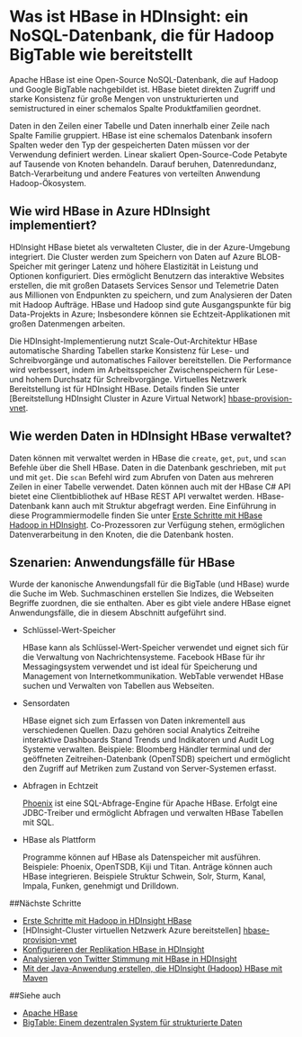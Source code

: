 <properties
    pageTitle="Was ist HBase in HDInsight? | Microsoft Azure"
    description="Einführung in Apache HBase in HDInsight auf Hadoop NoSQL-Datenbank erstellen. Erfahren Sie mehr über Anwendungsfälle und andere Hadoop Cluster HBase vergleichen."
    keywords="BigTable Nosql, was Hbase ist"
    services="hdinsight"
    documentationCenter=""
    tags="azure-portal"
    authors="mumian" 
    manager="jhubbard"
    editor="cgronlun"/>

<tags
    ms.service="hdinsight"
    ms.workload="big-data"
    ms.tgt_pltfrm="na"
    ms.devlang="na"
    ms.topic="get-started-article"
    ms.date="09/14/2016"
    ms.author="jgao"/>



# <a name="what-is-hbase-in-hdinsight-a-nosql-database-that-provides-bigtable-like-capabilities-for-hadoop"></a>Was ist HBase in HDInsight: ein NoSQL-Datenbank, die für Hadoop BigTable wie bereitstellt

Apache HBase ist eine Open-Source NoSQL-Datenbank, die auf Hadoop und Google BigTable nachgebildet ist. HBase bietet direkten Zugriff und starke Konsistenz für große Mengen von unstrukturierten und semistructured in einer schemalos Spalte Produktfamilien geordnet.

Daten in den Zeilen einer Tabelle und Daten innerhalb einer Zeile nach Spalte Familie gruppiert. HBase ist eine schemalos Datenbank insofern Spalten weder den Typ der gespeicherten Daten müssen vor der Verwendung definiert werden. Linear skaliert Open-Source-Code Petabyte auf Tausende von Knoten behandeln. Darauf beruhen, Datenredundanz, Batch-Verarbeitung und andere Features von verteilten Anwendung Hadoop-Ökosystem.

## <a name="how-is-hbase-implemented-in-azure-hdinsight"></a>Wie wird HBase in Azure HDInsight implementiert?

HDInsight HBase bietet als verwalteten Cluster, die in der Azure-Umgebung integriert. Die Cluster werden zum Speichern von Daten auf Azure BLOB-Speicher mit geringer Latenz und höhere Elastizität in Leistung und Optionen konfiguriert. Dies ermöglicht Benutzern das interaktive Websites erstellen, die mit großen Datasets Services Sensor und Telemetrie Daten aus Millionen von Endpunkten zu speichern, und zum Analysieren der Daten mit Hadoop Aufträge. HBase und Hadoop sind gute Ausgangspunkte für big Data-Projekts in Azure; Insbesondere können sie Echtzeit-Applikationen mit großen Datenmengen arbeiten.

Die HDInsight-Implementierung nutzt Scale-Out-Architektur HBase automatische Sharding Tabellen starke Konsistenz für Lese- und Schreibvorgänge und automatisches Failover bereitstellen. Die Performance wird verbessert, indem im Arbeitsspeicher Zwischenspeichern für Lese- und hohem Durchsatz für Schreibvorgänge. Virtuelles Netzwerk Bereitstellung ist für HDInsight HBase. Details finden Sie unter [Bereitstellung HDInsight Cluster in Azure Virtual Network] [hbase-provision-vnet].

## <a name="how-is-data-managed-in-hdinsight-hbase"></a>Wie werden Daten in HDInsight HBase verwaltet?

Daten können mit verwaltet werden in HBase die `create`, `get`, `put`, und `scan` Befehle über die Shell HBase. Daten in die Datenbank geschrieben, mit `put` und mit `get`. Die `scan` Befehl wird zum Abrufen von Daten aus mehreren Zeilen in einer Tabelle verwendet. Daten können auch mit der HBase C# API bietet eine Clientbibliothek auf HBase REST API verwaltet werden. HBase-Datenbank kann auch mit Struktur abgefragt werden. Eine Einführung in diese Programmiermodelle finden Sie unter [Erste Schritte mit HBase Hadoop in HDInsight][hbase-get-started]. Co-Prozessoren zur Verfügung stehen, ermöglichen Datenverarbeitung in den Knoten, die die Datenbank hosten.


## <a name="scenarios-use-cases-for-hbase"></a>Szenarien: Anwendungsfälle für HBase
Wurde der kanonische Anwendungsfall für die BigTable (und HBase) wurde die Suche im Web. Suchmaschinen erstellen Sie Indizes, die Webseiten Begriffe zuordnen, die sie enthalten. Aber es gibt viele andere HBase eignet Anwendungsfälle, die in diesem Abschnitt aufgeführt sind.

- Schlüssel-Wert-Speicher

    HBase kann als Schlüssel-Wert-Speicher verwendet und eignet sich für die Verwaltung von Nachrichtensysteme. Facebook HBase für ihr Messagingsystem verwendet und ist ideal für Speicherung und Management von Internetkommunikation. WebTable verwendet HBase suchen und Verwalten von Tabellen aus Webseiten.

- Sensordaten

    HBase eignet sich zum Erfassen von Daten inkrementell aus verschiedenen Quellen. Dazu gehören social Analytics Zeitreihe interaktive Dashboards Stand Trends und Indikatoren und Audit Log Systeme verwalten. Beispiele: Bloomberg Händler terminal und der geöffneten Zeitreihen-Datenbank (OpenTSDB) speichert und ermöglicht den Zugriff auf Metriken zum Zustand von Server-Systemen erfasst.

- Abfragen in Echtzeit

    [Phoenix](http://phoenix.apache.org/) ist eine SQL-Abfrage-Engine für Apache HBase. Erfolgt eine JDBC-Treiber und ermöglicht Abfragen und verwalten HBase Tabellen mit SQL.

- HBase als Plattform

    Programme können auf HBase als Datenspeicher mit ausführen. Beispiele: Phoenix, OpenTSDB, Kiji und Titan. Anträge können auch HBase integrieren. Beispiele Struktur Schwein, Solr, Sturm, Kanal, Impala, Funken, genehmigt und Drilldown.


##<a name="next-steps"></a>Nächste Schritte

- [Erste Schritte mit Hadoop in HDInsight HBase][hbase-get-started]
- [HDInsight-Cluster virtuellen Netzwerk Azure bereitstellen] [hbase-provision-vnet]
- [Konfigurieren der Replikation HBase in HDInsight](hdinsight-hbase-geo-replication.md)
- [Analysieren von Twitter Stimmung mit HBase in HDInsight][hbase-twitter-sentiment]
- [Mit der Java-Anwendung erstellen, die HDInsight (Hadoop) HBase mit Maven][hbase-build-java-maven]

##<a name="see-also"></a>Siehe auch

- [Apache HBase](https://hbase.apache.org/)
- [BigTable: Einem dezentralen System für strukturierte Daten](http://research.google.com/archive/bigtable.html)




[hbase-provision-vnet]: hdinsight-hbase-provision-vnet.md

[hbase-twitter-sentiment]: hdinsight-hbase-analyze-twitter-sentiment.md

[hbase-build-java-maven]: hdinsight-hbase-build-java-maven.md

[hdinsight-use-hive]: hdinsight-use-hive.md

[hdinsight-storage]: ../hdinsight-hadoop-use-blob-storage.md

[hbase-get-started]: http://azure.microsoft.com/documentation/articles/hdinsight-hbase-get-started/

[azure-purchase-options]: http://azure.microsoft.com/pricing/purchase-options/
[azure-member-offers]: http://azure.microsoft.com/pricing/member-offers/
[azure-free-trial]: http://azure.microsoft.com/pricing/free-trial/
[azure-management-portal]: https://portal.azure.com/
[azure-create-storageaccount]: ../storage-create-storage-account.md

[apache-hadoop]: http://hadoop.apache.org/
